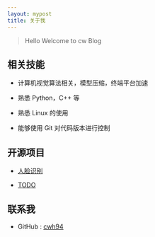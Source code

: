 ```yaml
---
layout: mypost
title: 关于我
---
```


> Hello Welcome to cw Blog

## 相关技能

- 计算机视觉算法相关，模型压缩，终端平台加速

- 熟悉 Python，C++ 等

- 熟悉 Linux 的使用

- 能够使用 Git 对代码版本进行控制

## 开源项目

- [人脸识别](https://github.com/cwh94)

- [TODO](https://github.com/cwh94)

## 联系我

- GitHub : [cwh94](https://github.com/cwh94)
